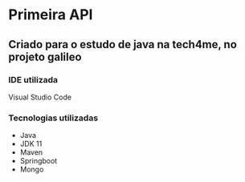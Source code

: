 # Primeira API

## Criado para o estudo de java na tech4me, no projeto galileo

### IDE utilizada

Visual Studio Code

### Tecnologias utilizadas

 - Java
 - JDK 11
 - Maven
 - Springboot
 - Mongo
